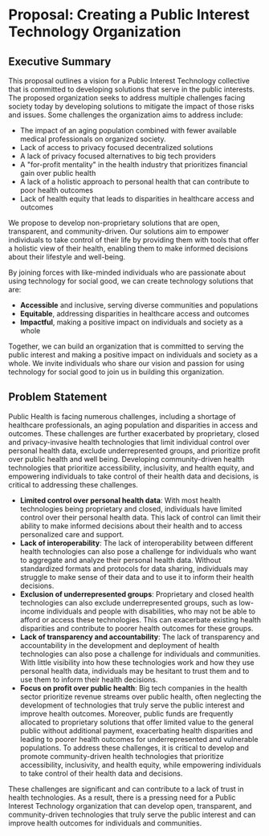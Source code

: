 # Proposal: Creating a Public Interest Technology Organization

## Executive Summary 

This proposal outlines a vision for a Public Interest Technology collective that is committed to developing solutions that serve in the public interests. The proposed organization seeks to address multiple challenges facing society today by developing solutions to mitigate the impact of those risks and issues. Some challenges the organization aims to address include: 

- The impact of an aging population combined with fewer available medical professionals on organized society.
- Lack of access to privacy focused decentralized solutions 
- A lack of privacy focused alternatives to big tech providers
- A "for-profit mentality" in the health industry that prioritizes financial gain over public health
- A lack of a holistic approach to personal health that can contribute to poor health outcomes
- Lack of health equity that leads to disparities in healthcare access and outcomes

We propose to develop non-proprietary solutions that are open, transparent, and community-driven. Our solutions aim to empower individuals to take control of their life by providing them with tools that offer a holistic view of their health, enabling them to make informed decisions about their lifestyle and well-being. 

By joining forces with like-minded individuals who are passionate about using technology for social good, we can create technology solutions that are:

- **Accessible** and inclusive, serving diverse communities and populations
- **Equitable**, addressing disparities in healthcare access and outcomes
- **Impactful**, making a positive impact on individuals and society as a whole

Together, we can build an organization that is committed to serving the public interest and making a positive impact on individuals and society as a whole. We invite individuals who share our vision and passion for using technology for social good to join us in building this organization.

## Problem Statement

Public Health is facing numerous challenges, including a shortage of healthcare professionals, an aging population and disparities in access and outcomes.  These challenges are further exacerbated by proprietary, closed and privacy-invasive health technologies that limit individual control over personal health data, exclude underrepresented groups, and prioritize profit over public health and well being. Developing community-driven health technologies that prioritize accessibility, inclusivity, and health equity, and empowering individuals to take control of their health data and decisions, is critical to addressing these challenges.

- **Limited control over personal health data**: With most health technologies being proprietary and closed, individuals have limited control over their personal health data. This lack of control can limit their ability to make informed decisions about their health and to access personalized care and support.
- **Lack of interoperability**: The lack of interoperability between different health technologies can also pose a challenge for individuals who want to aggregate and analyze their personal health data. Without standardized formats and protocols for data sharing, individuals may struggle to make sense of their data and to use it to inform their health decisions.
- **Exclusion of underrepresented groups**: Proprietary and closed health technologies can also exclude underrepresented groups, such as low-income individuals and people with disabilities, who may not be able to afford or access these technologies. This can exacerbate existing health disparities and contribute to poorer health outcomes for these groups.
- **Lack of transparency and accountability**: The lack of transparency and accountability in the development and deployment of health technologies can also pose a challenge for individuals and communities. With little visibility into how these technologies work and how they use personal health data, individuals may be hesitant to trust them and to use them to inform their health decisions.
- **Focus on profit over public health**: Big tech companies in the health sector prioritize revenue streams over public health, often neglecting the development of technologies that truly serve the public interest and improve health outcomes. Moreover, public funds are frequently allocated to proprietary solutions that offer limited value to the general public without additional payment, exacerbating health disparities and leading to poorer health outcomes for underrepresented and vulnerable populations. To address these challenges, it is critical to develop and promote community-driven health technologies that prioritize accessibility, inclusivity, and health equity, while empowering individuals to take control of their health data and decisions.

These challenges are significant and can contribute to a lack of trust in health technologies. As a result, there is a pressing need for a Public Interest Technology organization that can develop open, transparent, and community-driven technologies that truly serve the public interest and can improve health outcomes for individuals and communities.
